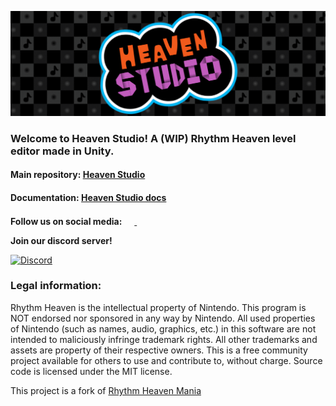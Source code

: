 ![banner](https://github.com/RHeavenStudio/.github/blob/main/profile/HSBanner.png?raw=true)

### Welcome to Heaven Studio! A (WIP) Rhythm Heaven level editor made in Unity.

#### Main repository: [Heaven Studio](https://github.com/RHeavenStudio/HeavenStudio)

#### Documentation: [Heaven Studio docs](https://rheavenstudio.github.io)


**Follow us on social media:** <a href="https://twitter.com/rheavenstudio">
   <img height="16" width="16" src="https://raw.githubusercontent.com/gauravghongde/social-icons/master/SVG/Color/Twitter.svg"/>
</a> <a href="https://www.youtube.com/@rheavenstudio">
   <img height="16" width="16" src="https://raw.githubusercontent.com/gauravghongde/social-icons/master/SVG/Color/Youtube.svg"/>
</a>

**Join our discord server!**
<p>
  <a href="https://discord.gg/2kdZ8kFyEN">
    <img src="https://img.shields.io/discord/945450048832040980?color=5865F2&label=Heaven%20Studio&logo=discord&logoColor=white" alt="Discord">
  </a>
</p>


### Legal information:
Rhythm Heaven is the intellectual property of Nintendo. This program is NOT endorsed nor sponsored in any way by Nintendo. All used properties of Nintendo (such as names, audio, graphics, etc.) in this software are not intended to maliciously infringe trademark rights. All other trademarks and assets are property of their respective owners. This is a free community project available for others to use and contribute to, without charge. Source code is licensed under the MIT license.

This project is a fork of [Rhythm Heaven Mania](https://github.com/Starpelly/RhythmHeavenMania)

